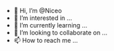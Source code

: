 - 👋 Hi, I’m @Niceo
- 👀 I’m interested in ...
- 🌱 I’m currently learning ...
- 💞️ I’m looking to collaborate on ...
- 📫 How to reach me ...

<!---
Niceo/Niceo is a ✨ special ✨ repository because its `README.md` (this file) appears on your GitHub profile.
You can click the Preview link to take a look at your changes.
--->
